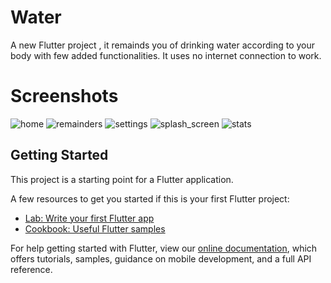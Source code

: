 # Water

A new Flutter project , it remainds you of drinking water according to your body with few added functionalities. It uses no internet connection to work.

# Screenshots

![home](https://user-images.githubusercontent.com/59141533/84300282-b5eab980-ab6f-11ea-8213-9733c7bf5f0b.jpeg)
![remainders](https://user-images.githubusercontent.com/59141533/84300287-b7b47d00-ab6f-11ea-8547-ca6d1e2a2a4f.jpeg)
![settings](https://user-images.githubusercontent.com/59141533/84300288-b84d1380-ab6f-11ea-926f-47ea945385c8.jpeg)
![splash_screen](https://user-images.githubusercontent.com/59141533/84300291-b8e5aa00-ab6f-11ea-994d-96cd0447958e.jpeg)
![stats](https://user-images.githubusercontent.com/59141533/84300293-b97e4080-ab6f-11ea-9e18-ea0d68c54389.jpeg)


## Getting Started

This project is a starting point for a Flutter application.

A few resources to get you started if this is your first Flutter project:

- [Lab: Write your first Flutter app](https://flutter.dev/docs/get-started/codelab)
- [Cookbook: Useful Flutter samples](https://flutter.dev/docs/cookbook)

For help getting started with Flutter, view our
[online documentation](https://flutter.dev/docs), which offers tutorials,
samples, guidance on mobile development, and a full API reference.
